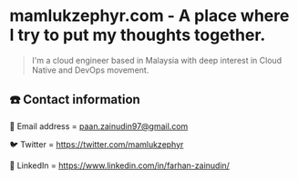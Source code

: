 # mamlukzephyr.com - A place where I try to put my thoughts together.

> I'm a cloud engineer based in Malaysia  with deep interest in Cloud Native and DevOps movement.


## ☎️ Contact information

📧 Email address  = paan.zainudin97@gmail.com

🐦 Twitter = https://twitter.com/mamlukzephyr

🔗 LinkedIn = https://www.linkedin.com/in/farhan-zainudin/

